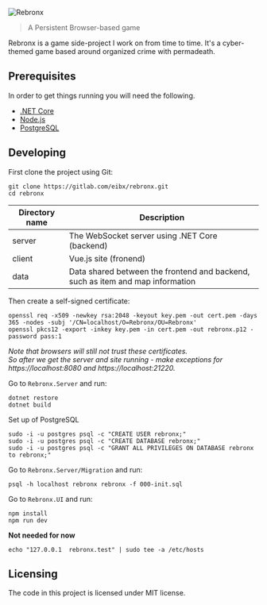![Rebronx](https://rebronx.com/rebronx.png)
> A Persistent Browser-based game

Rebronx is a game side-project I work on from time to time.
It's a cyber-themed game based around organized crime with permadeath.

## Prerequisites

In order to get things running you will need the following.

- [.NET Core](https://www.microsoft.com/net/download/)
- [Node.js](https://nodejs.org/en/)
- [PostgreSQL](https://www.postgresql.org/download/)

## Developing

First clone the project using Git:

```shell
git clone https://gitlab.com/eibx/rebronx.git
cd rebronx
```

Directory name | Description
-------------- | --------------
server | The WebSocket server using .NET Core (backend)
client | Vue.js site (fronend)
data | Data shared between the frontend and backend, such as item and map information


Then create a self-signed certificate:

```shell
openssl req -x509 -newkey rsa:2048 -keyout key.pem -out cert.pem -days 365 -nodes -subj '/CN=localhost/O=Rebronx/OU=Rebronx'
openssl pkcs12 -export -inkey key.pem -in cert.pem -out rebronx.p12 -password pass:1
```

*Note that browsers will still not trust these certificates.*  
*So after we get the server and site running - make exceptions for https://localhost:8080 and https://localhost:21220.*

Go to `Rebronx.Server` and run:

```shell
dotnet restore
dotnet build
```

Set up of PostgreSQL

```shell
sudo -i -u postgres psql -c "CREATE USER rebronx;"
sudo -i -u postgres psql -c "CREATE DATABASE rebronx;"
sudo -i -u postgres psql -c "GRANT ALL PRIVILEGES ON DATABASE rebronx to rebronx;"
```

Go to `Rebronx.Server/Migration` and run:

```shell
psql -h localhost rebronx rebronx -f 000-init.sql
```

Go to `Rebronx.UI` and run:

```shell
npm install
npm run dev
```

**Not needed for now**

```shell
echo "127.0.0.1  rebronx.test" | sudo tee -a /etc/hosts
```

## Licensing

The code in this project is licensed under MIT license.